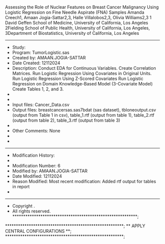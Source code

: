 Assessing the Role of Nuclear Features on Breast Cancer Malignancy
Using Logistic Regression on Fine Needle Aspirate (FNA) Samples
Amanda Creech1, Amaan Jogia-Sattar2,3, Halle Villalobos2,3, Olivia Williams2,3
1 David Geffen School of Medicine, University of California, Los Angeles
2Fielding School of Public Health, University of California, Los Angeles,
3Department of Biostatistics,
University of California, Los Angeles
***********************************************************
*  Study:             
*  Program:           TumorLogistic.sas
*  Created by:        AMAAN.JOGIA-SATTAR
*  Date Created:      12112024
*  Description:       Conduct EDA for Continuous Variables. Create Correlation Matrices. 
					Run Logistic Regression Using Covariates in Original Units.
					Run Logistic Regression Using Z-Scored Covariates
					Run Logistic Regression on Domain Knowledge-Based Model (3-Covariate Model)
					Create Tables 1, 2, and 3. 
*
*
*  Input files:       Cancer_Data.csv
*  Output files:      breastcancersas.sas7bdat (sas dataset),
						tbloneoutput.csv (output from Table 1 in csv),
						table_1.rtf (output from table 1),
						table_2.rtf (output from table 2),
						table_3.rtf (output from table 3)
*
*  Other Comments:    None    
*
*
***********************************************************
*  Modification History:
*
*  Modification Number:  6
*  Modified by:          AMAAN.JOGIA-SATTAR
*  Date Modified:        12112024
*  Reason Modified:      Most recent modification: Added rtf output for tables in report
*
**********************************************************
* Copyright  .
* All rights reserved.
**********************************************************;


*******************************************************;
** APPLY CENTRAL CONFIGURATIONS                      **;
*******************************************************;
